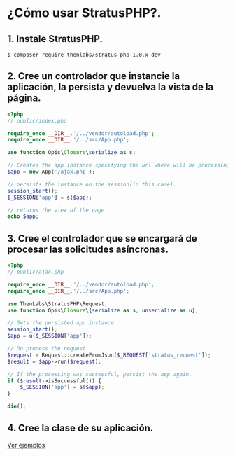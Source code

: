 
# ¿Cómo usar StratusPHP?.

## 1. Instale StratusPHP.

    $ composer require thenlabs/stratus-php 1.0.x-dev

## 2. Cree un controlador que instancie la aplicación, la persista y devuelva la vista de la página.

```php
<?php
// public/index.php

require_once __DIR__.'/../vendor/autoload.php';
require_once __DIR__.'/../src/App.php';

use function Opis\Closure\serialize as s;

// Creates the app instance specifying the url where will be processing the requests.
$app = new App('/ajax.php');

// persists the instance on the session(in this case).
session_start();
$_SESSION['app'] = s($app);

// returns the view of the page.
echo $app;
```

## 3. Cree el controlador que se encargará de procesar las solicitudes asíncronas.

```php
<?php
// public/ajax.php

require_once __DIR__.'/../vendor/autoload.php';
require_once __DIR__.'/../src/App.php';

use ThenLabs\StratusPHP\Request;
use function Opis\Closure\{serialize as s, unserialize as u};

// Gets the persisted app instance.
session_start();
$app = u($_SESSION['app']);

// Do process the request.
$request = Request::createFromJson($_REQUEST['stratus_request']);
$result = $app->run($request);

// If the processing was successful, persist the app again.
if ($result->isSuccessful()) {
    $_SESSION['app'] = s($app);
}

die();
```

## 4. Cree la clase de su aplicación.

[Ver ejemplos](examples/index.md)